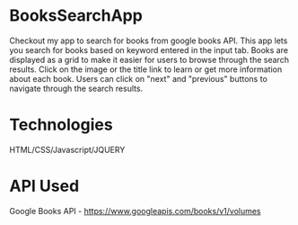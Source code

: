 # BooksSearchApp
Checkout my app to search for books from google books API.
This app lets you search for books based on keyword entered in the input tab.
Books are displayed as a grid to make it easier for users to browse through the search results.
Click on the image or the title link to learn or get more information about each book. 
Users can click on "next" and "previous" buttons to navigate through the search results.

# Technologies
HTML/CSS/Javascript/JQUERY

# API Used
Google Books API - https://www.googleapis.com/books/v1/volumes

